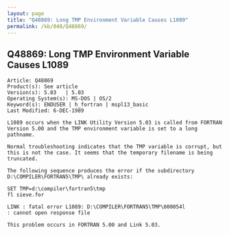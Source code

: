 ```yaml
---
layout: page
title: "Q48869: Long TMP Environment Variable Causes L1089"
permalink: /kb/048/Q48869/
---
```


## Q48869: Long TMP Environment Variable Causes L1089

	Article: Q48869
	Product(s): See article
	Version(s): 5.03   | 5.03
	Operating System(s): MS-DOS | OS/2
	Keyword(s): ENDUSER | h_fortran | mspl13_basic
	Last Modified: 6-DEC-1989
	
	L1089 occurs when the LINK Utility Version 5.03 is called from FORTRAN
	Version 5.00 and the TMP environment variable is set to a long
	pathname.
	
	Normal troubleshooting indicates that the TMP variable is corrupt, but
	this is not the case. It seems that the temporary filename is being
	truncated.
	
	The following sequence produces the error if the subdirectory
	D:\COMPILER\FORTRAN5\TMP\ already exists:
	
	SET TMP=d:\compiler\fortran5\tmp
	fl sieve.for
	
	LINK : fatal error L1089: D:\COMPILER\FORTRAN5\TMP\000054l
	: cannot open response file
	
	This problem occurs in FORTRAN 5.00 and Link 5.03.
